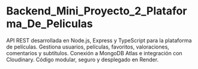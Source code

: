 # Backend_Mini_Proyecto_2_Plataforma_De_Peliculas
API REST desarrollada en Node.js, Express y TypeScript para la plataforma de películas. Gestiona usuarios, películas, favoritos, valoraciones, comentarios y subtítulos. Conexión a MongoDB Atlas e integración con Cloudinary. Código modular, seguro y desplegado en Render.
